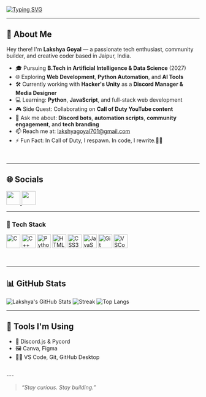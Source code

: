 <!-- Typing intro -->
[![Typing SVG](https://readme-typing-svg.herokuapp.com?font=Fira+Code&size=22&pause=1000&color=00B3FF&center=true&vCenter=true&width=800&lines=Hi%2C+I'm+Lakshya+%F0%9F%91%8B;AI+%26+DS+Undergrad+%F0%9F%A7%91%E2%80%8D%F0%9F%92%BB;Tech+Community+Leader;Future+AI+Developer+%F0%9F%94%BB;Discord+Bot+%26+Web+Dev+Learner)](https://git.io/typing-svg)

---

## 👋 About Me

Hey there! I'm **Lakshya Goyal** — a passionate tech enthusiast, community builder, and creative coder based in Jaipur, India.  

- 🎓 Pursuing **B.Tech in Artificial Intelligence & Data Science** (2027)
- 🌐 Exploring **Web Development**, **Python Automation**, and **AI Tools**
- 🛠️ Currently working with **Hacker's Unity** as a **Discord Manager & Media Designer**
- 💻 Learning: **Python**, **JavaScript**, and full-stack web development
- 🎮 Side Quest: Collaborating on **Call of Duty YouTube content**
- 💬 Ask me about: **Discord bots**, **automation scripts**, **community engagement**, and **tech branding**
- 📫 Reach me at: [lakshyagoyal701@gmail.com](mailto:lakshyagoyal701@gmail.com)
- ⚡ Fun Fact: In Call of Duty, I respawn. In code, I rewrite.🐞💥
<br>

---

## 🌐 Socials
<p align="left">
  <a href="https://www.linkedin.com/in/yourprofile" target="_blank">
    <img src="https://img.icons8.com/color/48/000000/linkedin.png" width="36" height="36"/>
  </a>
  <a href="https://discord.gg/yourinvite" target="_blank">
    <img src="https://img.icons8.com/color/48/000000/discord-logo.png" width="36" height="36"/>
  </a>
</p>


---
### 🧠 Tech Stack
<p align="left">
  <img src="https://img.icons8.com/color/48/c-programming.png" alt="C" width="36" height="36"/>
  <img src="https://img.icons8.com/color/48/c-plus-plus-logo.png" alt="C++" width="36" height="36"/>
  <img src="https://img.icons8.com/color/48/python.png" alt="Python" width="36" height="36"/>
  <img src="https://img.icons8.com/color/48/html-5.png" alt="HTML5" width="36" height="36"/>
  <img src="https://img.icons8.com/color/48/css3.png" alt="CSS3" width="36" height="36"/>
  <img src="https://img.icons8.com/color/48/javascript.png" alt="JavaScript" width="36" height="36"/>
  <img src="https://img.icons8.com/color/48/git.png" alt="Git" width="36" height="36"/>
  <img src="https://img.icons8.com/color/48/visual-studio-code-2019.png" alt="VSCode" width="36" height="36"/>
</p>
<br>

---

## 📊 GitHub Stats

![Lakshya's GitHub Stats](https://github-readme-stats.vercel.app/api?username=yourusername&show_icons=true&theme=tokyonight)
![Streak](https://github-readme-streak-stats.herokuapp.com/?user=yourusername&theme=tokyonight)
![Top Langs](https://github-readme-stats.vercel.app/api/top-langs/?username=yourusername&layout=compact&theme=tokyonight)

---

## 🧰 Tools I'm Using
- 💬 Discord.js & Pycord
- 🖼️ Canva, Figma
- 👨‍💻 VS Code, Git, GitHub Desktop
<br>
---

> _“Stay curious. Stay building.”_

